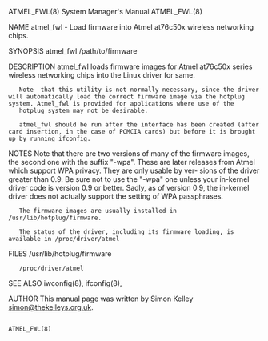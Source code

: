 ATMEL_FWL(8)                                                                               System Manager's Manual                                                                               ATMEL_FWL(8)



NAME
       atmel_fwl - Load firmware into Atmel at76c50x wireless networking chips.

SYNOPSIS
       atmel_fwl <interface> /path/to/firmware


DESCRIPTION
       atmel_fwl loads firmware images for Atmel at76c50x series wireless networking chips into the Linux driver for same.

       Note  that this utility is not normally necessary, since the driver will automatically load the correct firmware image via the hotplug system. Atmel_fwl is provided for applications where use of the
       hotplug system may not be desirable.

       atmel_fwl should be run after the interface has been created (after card insertion, in the case of PCMCIA cards) but before it is brought up by running ifconfig.


NOTES
       Note that there are two versions of many of the firmware images, the second one with the suffix "-wpa". These are later releases from Atmel which support WPA privacy. They are only  usable  by  ver-
       sions  of  the driver greater than 0.9. Be sure not to use the "-wpa" one unless your in-kernel driver code is version 0.9 or better. Sadly, as of version 0.9, the in-kernel driver does not actually
       support the setting of WPA passphrases.

       The firmware images are usually installed in /usr/lib/hotplug/firmware.

       The status of the driver, including its firmware loading, is available in /proc/driver/atmel


FILES
       /usr/lib/hotplug/firmware

       /proc/driver/atmel


SEE ALSO
       iwconfig(8), ifconfig(8),

AUTHOR
       This manual page was written by Simon Kelley <simon@thekelleys.org.uk>.





                                                                                                                                                                                                 ATMEL_FWL(8)
